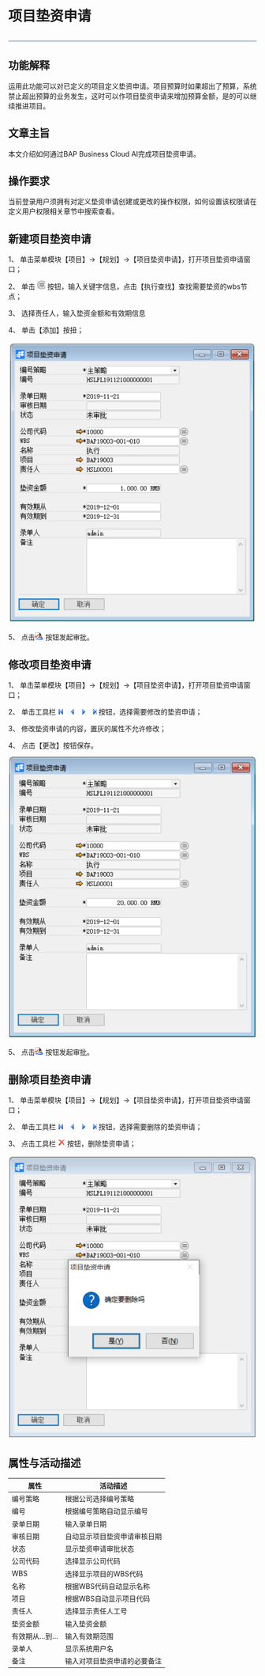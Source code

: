 # 项目垫资申请

 ![1574659612041](zsk_xm_dy/common/headLine.png)

## 功能解释

运用此功能可以对已定义的项目定义垫资申请。项目预算时如果超出了预算，系统禁止超出预算的业务发生，这时可以作项目垫资申请来增加预算金额，是的可以继续推进项目。

## 文章主旨

本文介绍如何通过BAP Business Cloud AI完成项目垫资申请。

## 操作要求

当前登录用户须拥有对定义垫资申请创建或更改的操作权限，如何设置该权限请在定义用户权限相关章节中搜索查看。

## 新建项目垫资申请

1、 单击菜单模块【项目】->【规划】->【项目垫资申请】，打开项目垫资申请窗口；

2、 单击 ![1574670528055](zsk_xm_dy/2.5.png) 按钮，输入关键字信息，点击【执行查找】查找需要垫资的wbs节点；

3、 选择责任人，输入垫资金额和有效期信息

4、 单击【添加】按扭；

   ![1574670549490](zsk_xm_dy/2.6.png)

5、 点击![1574670559270](zsk_xm_dy/common/审批.png)  按钮发起审批。

 

## 修改项目垫资申请

1、 单击菜单模块【项目】->【规划】->【项目垫资申请】，打开项目垫资申请窗口；

2、 单击工具栏 ![1574670567051](zsk_xm_dy/common/翻页.png)  按钮，选择需要修改的垫资申请；

3、 修改垫资申请的内容，置灰的属性不允许修改；

4、 点击【更改】按钮保存。

 ![1574670575372](zsk_xm_dy/2.7.png)  

5、 点击![1574670586837](zsk_xm_dy/common/审批.png  )   按钮发起审批。

## 删除项目垫资申请

1、 单击菜单模块【项目】->【规划】->【项目垫资申请】，打开项目垫资申请窗口；

2、 单击工具栏 ![1574670595584](zsk_xm_dy/common/翻页.png)  按钮，选择需要删除的垫资申请；

3、 点击工具栏 ![1574670601898](zsk_xm_dy/common/删除.png)  按钮，删除垫资申请；

   ![1574670614877](zsk_xm_dy/2.8.png)

## 属性与活动描述

| **属性**     | **活动描述**                 |
| ------------ | ---------------------------- |
| 编号策略     | 根据公司选择编号策略         |
| 编号         | 根据编号策略自动显示编号     |
| 录单日期     | 输入录单日期                 |
| 审核日期     | 自动显示项目垫资申请审核日期 |
| 状态         | 显示垫资申请审批状态         |
| 公司代码     | 选择显示公司代码             |
| WBS          | 选择显示项目的WBS代码        |
| 名称         | 根据WBS代码自动显示名称      |
| 项目         | 根据WBS自动显示项目代码      |
| 责任人       | 选择显示责任人工号           |
| 垫资金额     | 输入垫资金额                 |
| 有效期从…到… | 输入有效期范围               |
| 录单人       | 显示系统用户名               |
| 备注         | 输入对项目垫资申请的必要备注 |

 

   

